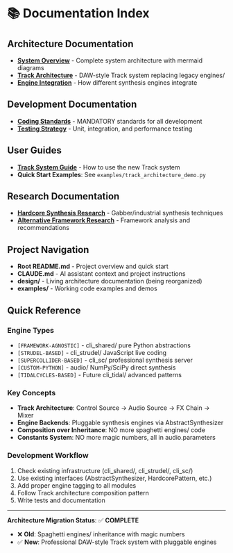 # 📚 Documentation Index

## Architecture Documentation

- **[System Overview](architecture/system_overview.md)** - Complete system architecture with mermaid diagrams
- **[Track Architecture](architecture/track_architecture.md)** - DAW-style Track system replacing legacy engines/
- **[Engine Integration](architecture/engine_integration.md)** - How different synthesis engines integrate

## Development Documentation  

- **[Coding Standards](development/coding_standards.md)** - MANDATORY standards for all development
- **[Testing Strategy](development/testing_strategy.md)** - Unit, integration, and performance testing

## User Guides

- **[Track System Guide](user_guide/track_system_guide.md)** - How to use the new Track system
- **Quick Start Examples**: See `examples/track_architecture_demo.py`

## Research Documentation

- **[Hardcore Synthesis Research](research/hardcore_synthesis_research.md)** - Gabber/industrial synthesis techniques
- **[Alternative Framework Research](research/alternative_audio_framework_research.md)** - Framework analysis and recommendations

## Project Navigation

- **Root README.md** - Project overview and quick start
- **CLAUDE.md** - AI assistant context and project instructions  
- **design/** - Living architecture documentation (being reorganized)
- **examples/** - Working code examples and demos

## Quick Reference

### Engine Types
- `[FRAMEWORK-AGNOSTIC]` - cli_shared/ pure Python abstractions
- `[STRUDEL-BASED]` - cli_strudel/ JavaScript live coding
- `[SUPERCOLLIDER-BASED]` - cli_sc/ professional synthesis server  
- `[CUSTOM-PYTHON]` - audio/ NumPy/SciPy direct synthesis
- `[TIDALCYCLES-BASED]` - Future cli_tidal/ advanced patterns

### Key Concepts
- **Track Architecture**: Control Source → Audio Source → FX Chain → Mixer
- **Engine Backends**: Pluggable synthesis engines via AbstractSynthesizer
- **Composition over Inheritance**: NO more spaghetti engines/ code
- **Constants System**: NO more magic numbers, all in audio.parameters

### Development Workflow
1. Check existing infrastructure (cli_shared/, cli_strudel/, cli_sc/)
2. Use existing interfaces (AbstractSynthesizer, HardcorePattern, etc.)
3. Add proper engine tagging to all modules
4. Follow Track architecture composition pattern
5. Write tests and documentation

---

**Architecture Migration Status**: ✅ **COMPLETE**
- ❌ **Old**: Spaghetti engines/ inheritance with magic numbers  
- ✅ **New**: Professional DAW-style Track system with pluggable engines